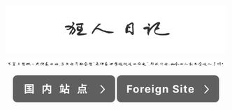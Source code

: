 ![狂人日记](./assets/title.png)

![狂人日记](./assets/sub-title.png)

<p align="center">
    <a href="https://wangjunliang.com/DOM-Standard/"><img src='./assets/domestic-site-btn.svg'></a>
    <a href="https://junliangwangx.github.io/DOM-Standard/"><img src='./assets/foreign-sites-btn.svg'></a>
</p>

